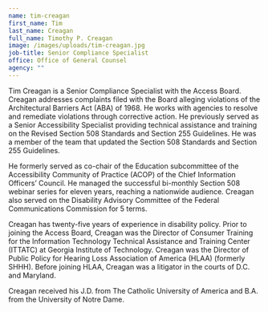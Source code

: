 ```yaml
---
name: tim-creagan
first_name: Tim
last_name: Creagan
full_name: Timothy P. Creagan
image: /images/uploads/tim-creagan.jpg
job-title: Senior Compliance Specialist
office: Office of General Counsel
agency: ""
---
```

Tim Creagan is a Senior Compliance Specialist with the Access Board. Creagan addresses complaints filed with the Board alleging violations of the Architectural Barriers Act (ABA) of 1968.  He works with agencies to resolve and remediate violations through corrective action. He previously served as a Senior Accessibility Specialist providing technical assistance and training on the Revised Section 508 Standards and Section 255 Guidelines. He was a member of the team that updated the Section 508 Standards and Section 255 Guidelines.

He formerly served as co-chair of the Education subcommittee of the Accessibility Community of Practice (ACOP) of the Chief Information Officers’ Council. He managed the successful bi-monthly Section 508 webinar series for eleven years, reaching a nationwide audience. Creagan also served on the Disability Advisory Committee of the Federal Communications Commission for 5 terms.

Creagan has twenty-five years of experience in disability policy. Prior to joining the Access Board, Creagan was the Director of Consumer Training for the Information Technology Technical Assistance and Training Center (ITTATC) at Georgia Institute of Technology. Creagan was the Director of Public Policy for Hearing Loss Association of America (HLAA) (formerly SHHH). Before joining HLAA, Creagan was a litigator in the courts of D.C. and Maryland.

Creagan received his J.D. from The Catholic University of America and B.A. from the University of Notre Dame.
